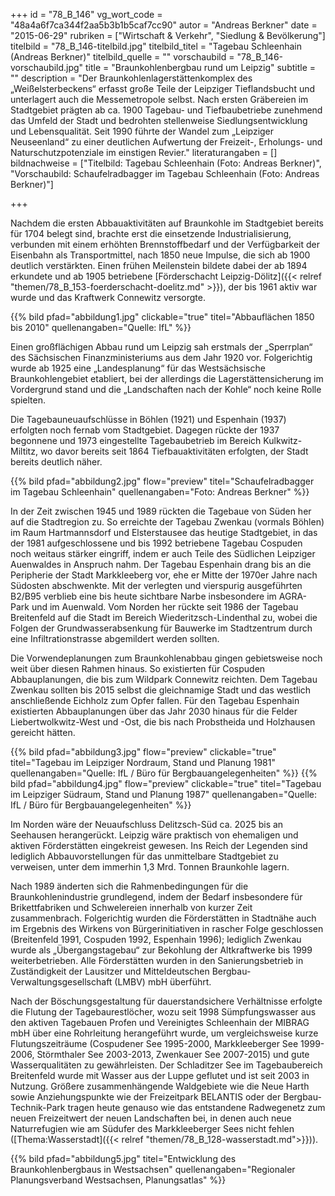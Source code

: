 +++
id = "78_B_146"
vg_wort_code = "48a4a6f7ca344f2aa5b3b1b5caf7cc90"
autor = "Andreas Berkner"
date = "2015-06-29"
rubriken = ["Wirtschaft & Verkehr", "Siedlung & Bevölkerung"]
titelbild = "78_B_146-titelbild.jpg"
titelbild_titel = "Tagebau Schleenhain (Andreas Berkner)"
titelbild_quelle = ""
vorschaubild = "78_B_146-vorschaubild.jpg"
title = "Braunkohlenbergbau rund um Leipzig"
subtitle = ""
description = "Der Braunkohlenlagerstättenkomplex des „Weißelsterbeckens“ erfasst große Teile der Leipziger Tieflandsbucht und unterlagert auch die Messemetropole selbst. Nach ersten Gräbereien im Stadtgebiet prägten ab ca. 1900 Tagebau- und Tiefbaubetriebe zunehmend das Umfeld der Stadt und bedrohten stellenweise Siedlungsentwicklung und Lebensqualität. Seit 1990 führte der Wandel zum „Leipziger Neuseenland“ zu einer deutlichen Aufwertung der Freizeit-, Erholungs- und Naturschutzpotenziale im einstigen Revier."
literaturangaben = []
bildnachweise = ["Titelbild: Tagebau Schleenhain (Foto: Andreas Berkner)", "Vorschaubild: Schaufelradbagger im Tagebau Schleenhain (Foto: Andreas Berkner)"]

+++

Nachdem die ersten Abbauaktivitäten auf Braunkohle im Stadtgebiet bereits für 1704 belegt sind, brachte erst die einsetzende Industrialisierung, verbunden mit einem erhöhten Brennstoffbedarf und der Verfügbarkeit der Eisenbahn als Transportmittel, nach 1850 neue Impulse, die sich ab 1900 deutlich verstärkten. Einen frühen Meilenstein bildete dabei der ab 1894 erkundete und ab 1905 betriebene [Förderschacht Leipzig-Dölitz]({{< relref "themen/78_B_153-foerderschacht-doelitz.md" >}}), der bis 1961 aktiv war wurde und das Kraftwerk Connewitz versorgte.

{{% bild pfad="abbildung1.jpg" clickable="true" titel="Abbauflächen 1850 bis 2010" quellenangaben="Quelle: IfL" %}}

Einen großflächigen Abbau rund um Leipzig sah erstmals der „Sperrplan“ des Sächsischen Finanzministeriums aus dem Jahr 1920 vor. Folgerichtig wurde ab 1925 eine „Landesplanung“ für das Westsächsische Braunkohlengebiet etabliert, bei der allerdings die Lagerstättensicherung im Vordergrund stand und die „Landschaften nach der Kohle“ noch keine Rolle spielten.

Die Tagebauneuaufschlüsse in Böhlen (1921) und Espenhain (1937) erfolgten noch fernab vom Stadtgebiet. Dagegen rückte der 1937 begonnene und 1973 eingestellte Tagebaubetrieb im Bereich Kulkwitz-Miltitz, wo davor bereits seit 1864 Tiefbauaktivitäten erfolgten, der Stadt bereits deutlich näher.

{{% bild pfad="abbildung2.jpg" flow="preview" titel="Schaufelradbagger im Tagebau Schleenhain" quellenangaben="Foto: Andreas Berkner" %}}

In der Zeit zwischen 1945 und 1989 rückten die Tagebaue von Süden her auf die Stadtregion zu. So erreichte der Tagebau Zwenkau (vormals Böhlen) im Raum Hartmannsdorf und Elsterstausee das heutige Stadtgebiet, in das der 1981 aufgeschlossene und bis 1992 betriebene Tagebau Cospuden noch weitaus stärker eingriff, indem er auch Teile des Südlichen Leipziger Auenwaldes in Anspruch nahm. Der Tagebau Espenhain drang bis an die Peripherie der Stadt Markkleeberg vor, ehe er Mitte der 1970er Jahre nach Südosten abschwenkte. Mit der verlegten und vierspurig ausgeführten B2/B95 verblieb eine bis heute sichtbare Narbe insbesondere im AGRA-Park und im Auenwald. Vom Norden her rückte seit 1986 der Tagebau Breitenfeld auf die Stadt im Bereich Wiederitzsch-Lindenthal zu, wobei die Folgen der Grundwasserabsenkung für Bauwerke im Stadtzentrum durch eine Infiltrationstrasse abgemildert werden sollten.

Die Vorwendeplanungen zum Braunkohlenabbau gingen gebietsweise noch weit über diesen Rahmen hinaus. So existierten für Cospuden Abbauplanungen, die bis zum Wildpark Connewitz reichten. Dem Tagebau Zwenkau sollten bis 2015 selbst die gleichnamige Stadt und das westlich anschließende Eichholz zum Opfer fallen. Für den Tagebau Espenhain existierten Abbauplanungen über das Jahr 2030 hinaus für die Felder Liebertwolkwitz-West und -Ost, die bis nach Probstheida und Holzhausen gereicht hätten.

{{% bild pfad="abbildung3.jpg" flow="preview" clickable="true" titel="Tagebau im Leipziger Nordraum, Stand und Planung 1981" quellenangaben="Quelle: IfL / Büro für Bergbauangelegenheiten" %}}
{{% bild pfad="abbildung4.jpg" flow="preview" clickable="true" titel="Tagebau im Leipziger Südraum, Stand und Planung 1987" quellenangaben="Quelle: IfL / Büro für Bergbauangelegenheiten" %}}

Im Norden wäre der Neuaufschluss Delitzsch-Süd ca. 2025 bis an Seehausen herangerückt. Leipzig wäre praktisch von ehemaligen und aktiven Förderstätten eingekreist gewesen. Ins Reich der Legenden sind lediglich Abbauvorstellungen für das unmittelbare Stadtgebiet zu verweisen, unter dem immerhin 1,3 Mrd. Tonnen Braunkohle lagern.

Nach 1989 änderten sich die Rahmenbedingungen für die Braunkohlenindustrie grundlegend, indem der Bedarf insbesondere für Brikettfabriken und Schwelereien innerhalb von kurzer Zeit zusammenbrach. Folgerichtig wurden die Förderstätten in Stadtnähe auch im Ergebnis des Wirkens von Bürgerinitiativen in rascher Folge geschlossen (Breitenfeld 1991, Cospuden 1992, Espenhain 1996); lediglich Zwenkau wurde als „Übergangstagebau“ zur Bekohlung der Altkraftwerke bis 1999 weiterbetrieben. Alle Förderstätten wurden in den Sanierungsbetrieb in Zuständigkeit der Lausitzer und Mitteldeutschen Bergbau-Verwaltungsgesellschaft (LMBV) mbH überführt.

Nach der Böschungsgestaltung für dauerstandsichere Verhältnisse erfolgte die Flutung der Tagebaurestlöcher, wozu seit 1998 Sümpfungswasser aus den aktiven Tagebauen Profen und Vereinigtes Schleenhain der MIBRAG mbH über eine Rohrleitung herangeführt wurde, um vergleichsweise kurze Flutungszeiträume (Cospudener See 1995-2000, Markkleeberger See 1999-2006, Störmthaler See 2003-2013, Zwenkauer See 2007-2015) und gute Wasserqualitäten zu gewährleisten. Der Schladitzer See im Tagebaubereich Breitenfeld wurde mit Wasser aus der Luppe geflutet und ist seit 2003 in Nutzung. Größere zusammenhängende Waldgebiete wie die Neue Harth sowie Anziehungspunkte wie der Freizeitpark BELANTIS oder der Bergbau-Technik-Park tragen heute genauso wie das entstandene Radwegenetz zum neuen Freizeitwert der neuen Landschaften bei, in denen auch neue Naturrefugien wie am Südufer des Markkleeberger Sees nicht fehlen ([Thema:Wasserstadt]({{< relref "themen/78_B_128-wasserstadt.md">}})).

{{% bild pfad="abbildung5.jpg" titel="Entwicklung des Braunkohlenbergbaus in Westsachsen" quellenangaben="Regionaler Planungsverband Westsachsen, Planungsatlas" %}}

